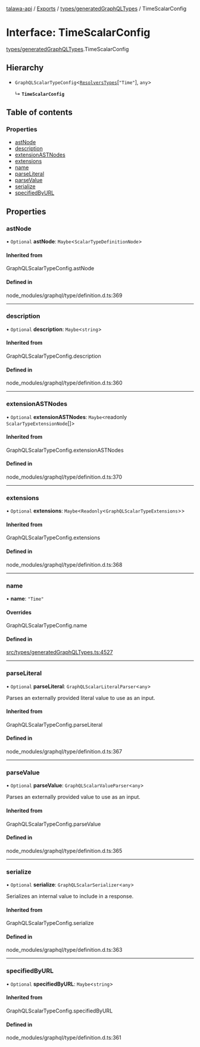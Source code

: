[talawa-api](../README.md) / [Exports](../modules.md) / [types/generatedGraphQLTypes](../modules/types_generatedGraphQLTypes.md) / TimeScalarConfig

# Interface: TimeScalarConfig

[types/generatedGraphQLTypes](../modules/types_generatedGraphQLTypes.md).TimeScalarConfig

## Hierarchy

- `GraphQLScalarTypeConfig`\<[`ResolversTypes`](../modules/types_generatedGraphQLTypes.md#resolverstypes)[``"Time"``], `any`\>

  ↳ **`TimeScalarConfig`**

## Table of contents

### Properties

- [astNode](types_generatedGraphQLTypes.TimeScalarConfig.md#astnode)
- [description](types_generatedGraphQLTypes.TimeScalarConfig.md#description)
- [extensionASTNodes](types_generatedGraphQLTypes.TimeScalarConfig.md#extensionastnodes)
- [extensions](types_generatedGraphQLTypes.TimeScalarConfig.md#extensions)
- [name](types_generatedGraphQLTypes.TimeScalarConfig.md#name)
- [parseLiteral](types_generatedGraphQLTypes.TimeScalarConfig.md#parseliteral)
- [parseValue](types_generatedGraphQLTypes.TimeScalarConfig.md#parsevalue)
- [serialize](types_generatedGraphQLTypes.TimeScalarConfig.md#serialize)
- [specifiedByURL](types_generatedGraphQLTypes.TimeScalarConfig.md#specifiedbyurl)

## Properties

### astNode

• `Optional` **astNode**: `Maybe`\<`ScalarTypeDefinitionNode`\>

#### Inherited from

GraphQLScalarTypeConfig.astNode

#### Defined in

node_modules/graphql/type/definition.d.ts:369

___

### description

• `Optional` **description**: `Maybe`\<`string`\>

#### Inherited from

GraphQLScalarTypeConfig.description

#### Defined in

node_modules/graphql/type/definition.d.ts:360

___

### extensionASTNodes

• `Optional` **extensionASTNodes**: `Maybe`\<readonly `ScalarTypeExtensionNode`[]\>

#### Inherited from

GraphQLScalarTypeConfig.extensionASTNodes

#### Defined in

node_modules/graphql/type/definition.d.ts:370

___

### extensions

• `Optional` **extensions**: `Maybe`\<`Readonly`\<`GraphQLScalarTypeExtensions`\>\>

#### Inherited from

GraphQLScalarTypeConfig.extensions

#### Defined in

node_modules/graphql/type/definition.d.ts:368

___

### name

• **name**: ``"Time"``

#### Overrides

GraphQLScalarTypeConfig.name

#### Defined in

[src/types/generatedGraphQLTypes.ts:4527](https://github.com/PalisadoesFoundation/talawa-api/blob/636e51c/src/types/generatedGraphQLTypes.ts#L4527)

___

### parseLiteral

• `Optional` **parseLiteral**: `GraphQLScalarLiteralParser`\<`any`\>

Parses an externally provided literal value to use as an input.

#### Inherited from

GraphQLScalarTypeConfig.parseLiteral

#### Defined in

node_modules/graphql/type/definition.d.ts:367

___

### parseValue

• `Optional` **parseValue**: `GraphQLScalarValueParser`\<`any`\>

Parses an externally provided value to use as an input.

#### Inherited from

GraphQLScalarTypeConfig.parseValue

#### Defined in

node_modules/graphql/type/definition.d.ts:365

___

### serialize

• `Optional` **serialize**: `GraphQLScalarSerializer`\<`any`\>

Serializes an internal value to include in a response.

#### Inherited from

GraphQLScalarTypeConfig.serialize

#### Defined in

node_modules/graphql/type/definition.d.ts:363

___

### specifiedByURL

• `Optional` **specifiedByURL**: `Maybe`\<`string`\>

#### Inherited from

GraphQLScalarTypeConfig.specifiedByURL

#### Defined in

node_modules/graphql/type/definition.d.ts:361
